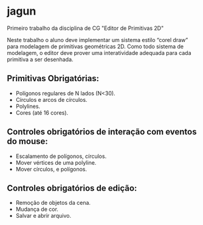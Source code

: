 # jagun
Primeiro trabalho da disciplina de CG "Editor de Primitivas 2D"

Neste trabalho o aluno deve implementar um sistema estilo “corel draw” para modelagem de primitivas geométricas 2D. Como todo sistema de modelagem, o editor deve prover uma interatividade adequada para cada primitiva a ser desenhada.

## Primitivas Obrigatórias:
- Polígonos regulares de N lados (N<30). 
- Círculos e arcos de círculos.
- Polylines.
- Cores (até 16 cores).

## Controles obrigatórios de interação com eventos do mouse:
- Escalamento de polígonos, círculos. 
- Mover vértices de uma polyline.
- Mover círculos, e polígonos.

## Controles obrigatórios de edição:
- Remoção de objetos da cena. 
- Mudança de cor.
- Salvar e abrir arquivo.
